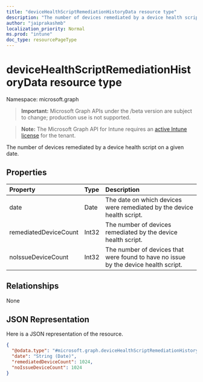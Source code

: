 ```yaml
---
title: "deviceHealthScriptRemediationHistoryData resource type"
description: "The number of devices remediated by a device health script on a given date."
author: "jaiprakashmb"
localization_priority: Normal
ms.prod: "intune"
doc_type: resourcePageType
---
```


# deviceHealthScriptRemediationHistoryData resource type

Namespace: microsoft.graph

> **Important:** Microsoft Graph APIs under the /beta version are subject to change; production use is not supported.

> **Note:** The Microsoft Graph API for Intune requires an [active Intune license](https://go.microsoft.com/fwlink/?linkid=839381) for the tenant.

The number of devices remediated by a device health script on a given date.

## Properties
|Property|Type|Description|
|:---|:---|:---|
|date|Date|The date on which devices were remediated by the device health script.|
|remediatedDeviceCount|Int32|The number of devices remediated by the device health script.|
|noIssueDeviceCount|Int32|The number of devices that were found to have no issue by the device health script.|

## Relationships
None

## JSON Representation
Here is a JSON representation of the resource.
<!-- {
  "blockType": "resource",
  "@odata.type": "microsoft.graph.deviceHealthScriptRemediationHistoryData"
}
-->
``` json
{
  "@odata.type": "#microsoft.graph.deviceHealthScriptRemediationHistoryData",
  "date": "String (Date)",
  "remediatedDeviceCount": 1024,
  "noIssueDeviceCount": 1024
}
```
